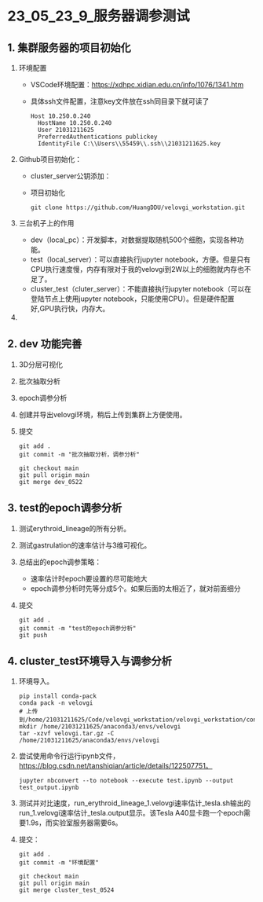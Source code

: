# 23_05_23_9_服务器调参测试

## 1. 集群服务器的项目初始化

1. 环境配置

   - VSCode环境配置：https://xdhpc.xidian.edu.cn/info/1076/1341.htm

   - 具体ssh文件配置，注意key文件放在ssh同目录下就可读了

     ```
     Host 10.250.0.240
       HostName 10.250.0.240
       User 21031211625
       PreferredAuthentications publickey
       IdentityFile C:\\Users\\55459\\.ssh\\21031211625.key
     ```

2. Github项目初始化：

   - cluster_server公钥添加：

   - 项目初始化

     ```
     git clone https://github.com/HuangDDU/velovgi_workstation.git
     ```

3. 三台机子上的作用

   - dev（local_pc）：开发脚本，对数据提取随机500个细胞，实现各种功能。
   - test（local_server）：可以直接执行jupyter notebook，方便。但是只有CPU执行速度慢，内存有限对于我的velovgi到2W以上的细胞就内存也不足了。
   - cluster_test（cluter_server）：不能直接执行jupyter notebook（可以在登陆节点上使用jupyter notebook，只能使用CPU）。但是硬件配置好,GPU执行快，内存大。
   
4. 

## 2. dev 功能完善

1. 3D分层可视化
2. 批次抽取分析
3. epoch调参分析
4. 创建并导出velovgi环境，稍后上传到集群上方便使用。
5. 提交

   ```
   git add .
   git commit -m "批次抽取分析，调参分析"
   
   git checkout main
   git pull origin main
   git merge dev_0522
   ```
   


## 3. test的epoch调参分析

1. 测试erythroid_lineage的所有分析。

2. 测试gastrulation的速率估计与3维可视化。

3. 总结出的epoch调参策略：

   - 速率估计时epoch要设置的尽可能地大
   - epoch调参分析时先等分成5个。如果后面的太相近了，就对前面细分

4. 提交

   ```
   git add .
   git commit -m "test的epoch调参分析"
   git push
   ```

   

## 4. cluster_test环境导入与调参分析

1. 环境导入。

   ```
   pip install conda-pack
   conda pack -n velovgi
   # 上传到/home/21031211625/Code/velovgi_workstation/velovgi_workstation/conda
   mkdir /home/21031211625/anaconda3/envs/velovgi
   tar -xzvf velovgi.tar.gz -C /home/21031211625/anaconda3/envs/velovgi
   ```

2. 尝试使用命令行运行ipynb文件，https://blog.csdn.net/tanshiqian/article/details/122507751。

   ```
   jupyter nbconvert --to notebook --execute test.ipynb --output test_output.ipynb
   ```

3. 测试并对比速度，run_erythroid_lineage_1.velovgi速率估计_tesla.sh输出的run_1.velovgi速率估计_tesla.output显示。该Tesla A40显卡跑一个epoch需要1.9s，而实验室服务器需要6s。

4. 提交：

   ```
   git add .
   git commit -m "环境配置"
   
   git checkout main
   git pull origin main
   git merge cluster_test_0524
   ```

   







